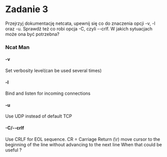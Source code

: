 <h1>Zadanie 3</h1>
<p>Przejrzyj dokumentację netcata, upewnij się co do znaczenia opcji -v, -l oraz -u. Sprawdź też co robi opcja -C, czyli --crlf. W jakich sytuacjach może ona być potrzebna?</p>

<h3>Ncat Man</h3>
	<h4>-v</h4>
	<p>Set verbosity level(can be used several times)</p>
	<h4>-l</h4>
	<p>Bind and listen for incoming connections
	</p>
	<h4>-u</h4>
	<p>Use UDP instead of default TCP</p> 
	<h4>-C/--crlf</h4>
	<p>Use CRLF for EOL sequence.
	CR = Carriage Return (\r) move cursor to the beginning of the line without advancing to the next line
	When that could be useful ?</p>
